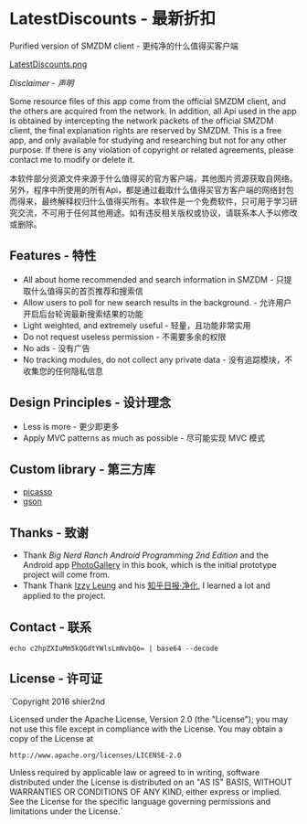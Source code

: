 # LatestDiscounts - 最新折扣

Purified version of SMZDM client - 更纯净的什么值得买客户端

[LatestDiscounts.png](https://raw.githubusercontent.com/shier2nd/LatestDiscounts/master/LatestDiscounts.png)

_Disclaimer - 声明_

Some resource files of this app come from the official SMZDM client, and the others are acquired from the network. In addition, all Api used in the app is obtained by intercepting the network packets of the official SMZDM client, the final explanation rights are reserved by SMZDM. This is a free app, and only available for studying and researching but not for any other purpose. If there is any violation of copyright or related agreements, please contact me to modify or delete it.

本软件部分资源文件来源于什么值得买的官方客户端，其他图片资源获取自网络。另外，程序中所使用的所有Api，都是通过截取什么值得买官方客户端的网络封包而得来，最终解释权归什么值得买所有。本软件是一个免费软件，只可用于学习研究交流，不可用于任何其他用途。如有违反相关版权或协议，请联系本人予以修改或删除。

## Features - 特性

- All about home recommended and search information in SMZDM - 只提取什么值得买的首页推荐和搜索信
- Allow users to poll for new search results in the background. - 允许用户开启后台轮询最新搜索结果的功能
- Light weighted, and extremely useful - 轻量，且功能非常实用
- Do not request useless permission - 不需要多余的权限
- No ads - 没有广告
- No tracking modules, do not collect any private data - 没有追踪模块，不收集您的任何隐私信息

## Design Principles - 设计理念

- Less is more - 更少即更多
- Apply MVC patterns as much as possible - 尽可能实现 MVC 模式

## Custom library - 第三方库

- [picasso](https://github.com/square/picasso)
- [gson](https://github.com/google/gson)

## Thanks - 致谢

- Thank *Big Nerd Ranch Android Programming 2nd Edition* and the Android app [PhotoGallery](https://github.com/shier2nd/bnr-PhotoGallery) in this book, which is the initial prototype project will come from.
- Thank Thank [Izzy Leung](https://github.com/izzyleung) and his [知乎日报·净化](https://github.com/izzyleung/ZhihuDailyPurify), I learned a lot and applied to the project.

## Contact - 联系

`echo c2hpZXIuMm5kQGdtYWlsLmNvbQo= | base64 --decode`

## License - 许可证

`Copyright 2016 shier2nd

Licensed under the Apache License, Version 2.0 (the "License");
you may not use this file except in compliance with the License.
You may obtain a copy of the License at

    http://www.apache.org/licenses/LICENSE-2.0

Unless required by applicable law or agreed to in writing, software
distributed under the License is distributed on an "AS IS" BASIS,
WITHOUT WARRANTIES OR CONDITIONS OF ANY KIND, either express or implied.
See the License for the specific language governing permissions and
limitations under the License.`
